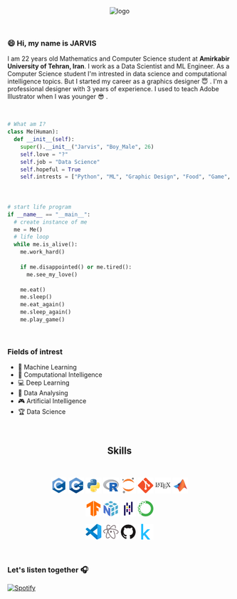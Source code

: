 <p align="center">
  <img src="imgs/main-g.gif" alt="logo" width="450" />
</p>

<br />

### :smile: Hi, my name is JARVIS

I am 22 years old Mathematics and Computer Science student at **Amirkabir University of Tehran, Iran**.
I work as a Data Scientist and ML Engineer. As a Computer Science student I'm intrested in data science 
and computational intelligence topics. But I started my career as a graphics designer :innocent: . 
I'm a professional designer with 3 years of experience.
I used to teach Adobe Illustrator when I was younger :sunglasses: .<br />

<br />

```python
# What am I?
class Me(Human):
  def __init__(self):
    super().__init__("Jarvis", "Boy_Male", 26)
    self.love = "?"
    self.job = "Data Science" 
    self.hopeful = True
    self.intrests = ["Python", "ML", "Graphic Design", "Food", "Game", "A.I", "Books", "Movies", "Music"]



# start life program
if __name__ == "__main__":
  # create instance of me
  me = Me()
  # life loop
  while me.is_alive():
    me.work_hard()
    
    if me.disappointed() or me.tired():
      me.see_my_love()
    
    me.eat()
    me.sleep()
    me.eat_again()
    me.sleep_again()
    me.play_game()

```

<br />

### Fields of intrest

- :baby: Machine Learning
- :brain: Computational Intelligence
- :computer: Deep Learning
- :abacus: Data Analysing
- :video_game: Artificial Intelligence
- :trophy: Data Science

<br />

<h2 align="center">
  Skills
</h2>

<br />

<p align="center">

<img src="https://github.com/devicons/devicon/blob/master/icons/c/c-original.svg" width="35" alt="c" />
<img src="https://github.com/devicons/devicon/blob/master/icons/cplusplus/cplusplus-original.svg" width="35" alt="cpp" />
<img src="https://github.com/devicons/devicon/blob/master/icons/python/python-original.svg" width="35" alt="python" />
<img src="https://github.com/devicons/devicon/blob/master/icons/r/r-original.svg" width="35" alt="r" />
<img src="https://github.com/devicons/devicon/blob/master/icons/jupyter/jupyter-original.svg" width="35" alt="juptyer" />
<img src="https://github.com/devicons/devicon/blob/master/icons/git/git-original.svg" width="35" alt="git" />
<img src="https://github.com/devicons/devicon/blob/master/icons/latex/latex-original.svg" width="35" alt="latex" />
<img src="https://github.com/devicons/devicon/blob/master/icons/matlab/matlab-original.svg" width="35" alt="matlab" />

</p>

<p align="center">

<img src="https://github.com/devicons/devicon/blob/master/icons/tensorflow/tensorflow-original.svg" width="35" alt="tensorflow" />
<img src="https://github.com/devicons/devicon/blob/master/icons/numpy/numpy-original.svg" width="35" alt="numpy" />
<img src="https://github.com/devicons/devicon/blob/master/icons/pandas/pandas-original.svg" width="35" alt="pandas" />
<img src="https://github.com/devicons/devicon/blob/master/icons/anaconda/anaconda-original.svg" width="35" alt="anaconda" />

</p>

<p align="center">

<img src="https://github.com/devicons/devicon/blob/master/icons/vscode/vscode-original.svg" width="35" alt="vscode" />
<img src="https://github.com/devicons/devicon/blob/master/icons/atom/atom-original.svg" width="35" alt="atom" />
<img src="https://github.com/devicons/devicon/blob/master/icons/github/github-original.svg" width="35" alt="github" />
<img src="https://github.com/devicons/devicon/blob/master/icons/kaggle/kaggle-original.svg" width="35" alt="kaggle" />

</p>

<br />

### Let's listen together 🎧

[![Spotify](https://github-readme-remake.vercel.app/api/spotify)](https://open.spotify.com/user/jarvis-ai)
